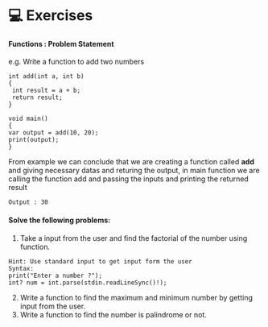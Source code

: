 # 💻 Exercises

#### Functions : Problem Statement 
e.g. Write a function to add two numbers
   ```
   int add(int a, int b)
{
    int result = a + b;
    return result;
}
  
void main()
{
   var output = add(10, 20);
   print(output);
}
   ```
   From example we can conclude that we are creating a function called **add** and giving necessary datas and returing the output,
   in main function we are calling the function add and passing the inputs and printing the returned result
   ```
   Output : 30
   ```
   #### Solve the following problems:
   1. Take a input from the user and find the factorial of the number using function.
   ```
   Hint: Use standard input to get input form the user
   Syntax:
   print("Enter a number ?");
   int? num = int.parse(stdin.readLineSync()!);
   ```
   2. Write a function to find  the maximum and minimum number by getting input from the user.
   3. Write a function to find the number is palindrome or not.
   

